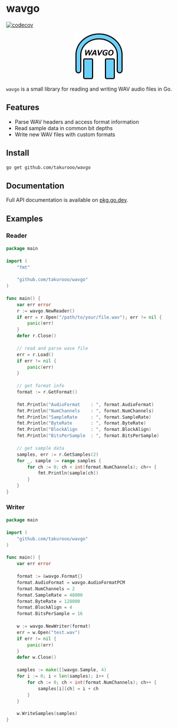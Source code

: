 # wavgo

[![codecov](https://codecov.io/gh/takurooo/wavgo/graph/badge.svg?token=63MH3X9PC4)](https://codecov.io/gh/takurooo/wavgo)

<p align="center">
  <img src="./logo.jpg" width="130px" height="125px" />
</p>

`wavgo` is a small library for reading and writing WAV audio files in Go.

## Features

- Parse WAV headers and access format information
- Read sample data in common bit depths
- Write new WAV files with custom formats

## Install

```bash
go get github.com/takurooo/wavgo
```

## Documentation

Full API documentation is available on [pkg.go.dev](https://pkg.go.dev/github.com/takurooo/wavgo).

## Examples

### Reader

```go
package main

import (
    "fmt"

    "github.com/takurooo/wavgo"
)

func main() {
    var err error
    r := wavgo.NewReader()
    if err = r.Open("/path/to/your/file.wav"); err != nil {
        panic(err)
    }
    defer r.Close()

    // read and parse wave file
    err = r.Load()
    if err != nil {
        panic(err)
    }

    // get format info
    format := r.GetFormat()

    fmt.Println("AudioFormat    : ", format.AudioFormat)
    fmt.Println("NumChannels    : ", format.NumChannels)
    fmt.Println("SampleRate     : ", format.SampleRate)
    fmt.Println("ByteRate       : ", format.ByteRate)
    fmt.Println("BlockAlign     : ", format.BlockAlign)
    fmt.Println("BitsPerSample  : ", format.BitsPerSample)

    // get sample data
    samples, err := r.GetSamples(2)
    for _, sample := range samples {
        for ch := 0; ch < int(format.NumChannels); ch++ {
            fmt.Println(sample[ch])
        }
    }
}
```

### Writer

```go
package main

import (
    "github.com/takurooo/wavgo"
)

func main() {
    var err error

    format := &wavgo.Format{}
    format.AudioFormat = wavgo.AudioFormatPCM
    format.NumChannels = 2
    format.SampleRate = 48000
    format.ByteRate = 128000
    format.BlockAlign = 4
    format.BitsPerSample = 16

    w := wavgo.NewWriter(format)
    err = w.Open("test.wav")
    if err != nil {
        panic(err)
    }
    defer w.Close()

    samples := make([]wavgo.Sample, 4)
    for i := 0; i < len(samples); i++ {
        for ch := 0; ch < int(format.NumChannels); ch++ {
            samples[i][ch] = i + ch
        }
    }

    w.WriteSamples(samples)
}
```
